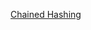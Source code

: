 [Chained Hashing](https://github.com/TarikCata/Algoritmi-Strukture-Podataka/blob/main/Hashing/Hasing/HashUlancano.h)
